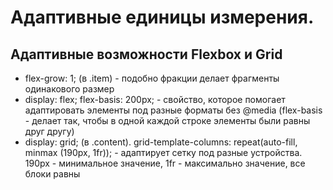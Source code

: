 # Адаптивные единицы измерения.
## Адаптивные возможности Flexbox и Grid
- flex-grow: 1; (в .item) - подобно фракции делает фрагменты одинакового размер
- display: flex;
 flex-basis: 200px; - свойство, которое помогает адаптировать элементы под разные форматы без @media
 (flex-basis - делает так, чтобы в одной каждой строке элементы были равны друг другу)
- display: grid; (в .content). grid-template-columns: repeat(auto-fill, minmax (190px, 1fr)); - адаптирует сетку под разные устройства. 190px - минимальное значение, 1fr - максимально значение, все блоки равны
 
